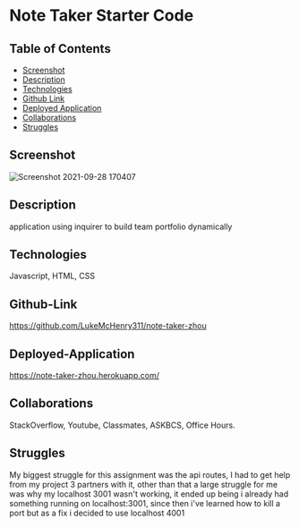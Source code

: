 # Note Taker Starter Code

## Table of Contents
* [Screenshot](#screenshot)
* [Description](#description)
* [Technologies](#technologies)
* [Github Link](#github-link)
* [Deployed Application](#deployed-application)
* [Collaborations](#collaborations)
* [Struggles](#struggles)

## Screenshot
![Screenshot 2021-09-28 170407](https://user-images.githubusercontent.com/82482629/135177253-b50963aa-3319-4498-bac4-1c47bb0f316a.png)
## Description
application using inquirer to build team portfolio dynamically
## Technologies
Javascript, HTML, CSS
## Github-Link
https://github.com/LukeMcHenry311/note-taker-zhou
## Deployed-Application
https://note-taker-zhou.herokuapp.com/
## Collaborations
StackOverflow, Youtube, Classmates, ASKBCS, Office Hours.
## Struggles
My biggest struggle for this assignment was the api routes, I had to get help from my project 3 partners with it, other than that a large struggle for me was why my localhost 3001 wasn't working, it ended up being i already had something running on localhost:3001, since then i've learned how to kill a port but as a fix i decided to use localhost 4001
